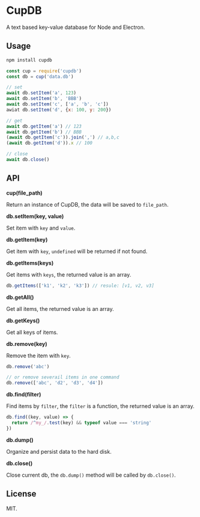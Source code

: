 # CupDB

A text based key-value database for Node and Electron.

## Usage

```bash
npm install cupdb
```

```js
const cup = require('cupdb')
const db = cup('data.db')

// set
await db.setItem('a', 123)
await db.setItem('b', 'BBB')
await db.setItem('c', ['a', 'b', 'c'])
awiat db.setItem('d', {x: 100, y: 200})

// get
await db.getItem('a') // 123
await db.getItem('b') // BBB
(await db.getItem('c')).join(',') // a,b,c
(await db.getItem('d')).x // 100

// close
await db.close()
```

## API

__cup(file_path)__

Return an instance of CupDB, the data will be saved to `file_path`.

__db.setItem(key, value)__

Set item with `key` and `value`.

__db.getItem(key)__

Get item with `key`, `undefined` will be returned if not found.

__db.getItems(keys)__

Get items with `keys`, the returned value is an array.

```js
db.getItems(['k1', 'k2', 'k3']) // resule: [v1, v2, v3]
```

__db.getAll()__

Get all items, the returned value is an array.

__db.getKeys()__

Get all keys of items.

__db.remove(key)__

Remove the item with `key`.

```js
db.remove('abc')

// or remove severail items in one command
db.remove(['abc', 'd2', 'd3', 'd4'])
```

__db.find(filter)__

Find items by `filter`, the `filter` is a function, the returned value is an array.

```js
db.find((key, value) => {
  return /^my_/.test(key) && typeof value === 'string'
})
```

__db.dump()__

Organize and persist data to the hard disk.

__db.close()__

Close current db, the `db.dump()` method will be called by `db.close()`.

## License

MIT.
